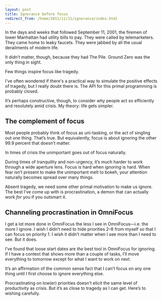 ```yaml
---
layout: post
title: Ignorance before focus
redirect_from: /home/2011/11/11/ignorance/index.html
---
```

<p>In the days and weeks that followed September 11, 2001, the firemen of lower Manhattan had utility bills to pay. They were called by telemarketers. They came home to leaky faucets. They were jabbed by all the usual derailments of modern life.</p>
<p>It didn’t matter, though, because they had The Pile. Ground Zero was the only thing in sight.</p>
<p>Few things inspire focus like tragedy.</p>
<p>I've often wondered if there's a practical way to simulate the positive effects of tragedy, but I really doubt there is. The API for this primal programming is probably closed.</p>
<p>It’s perhaps constructive, though, to consider <em>why</em> people act so efficiently and resolutely amid crisis. My theory: life gets simpler.</p>
<h2 id="thecomplementoffocus">The complement of focus</h2>
<p>Most people probably think of focus as uni-tasking, or the act of singling out one thing. That’s true. But equivalently, focus is about ignoring the other 99.9 percent that doesn’t matter.</p>
<p>In times of crisis the unimportant goes out of focus naturally.</p>
<p>During times of tranquility and non-urgency, it’s much harder to work through a wide aperture lens. Focus is hard when <em>ignoring</em> is hard. When fear isn’t present to make the unimportant melt to bokeh, your attention naturally becomes spread over many things.</p>
<p>Absent tragedy, we need some other primal motivation to make us ignore. The best I’ve come up with is procrastination, a demon that can actually work <em>for</em> you if you outsmart it.</p>
<h2 id="channelingprocrastinationinomnifocus">Channeling procrastination in OmniFocus</h2>
<p>I get a lot more done in OmniFocus the less I see in OmniFocus—i.e. the more I ignore. I wish I didn’t need to hide priorities 2–8 from myself so that I can focus on priority 1. I wish it didn’t matter when I see more than I need to see. But it does.</p>
<p>I’ve found that loose start dates are <em>the</em> best tool in OmniFocus for ignoring. If I have a context that shows more than a couple of tasks, I’ll move everything to tomorrow except for what I want to work on next.</p>
<p>It’s an affirmation of the common sense fact that I can’t focus on any one thing until I first choose to ignore everything else.</p>
<p>Procrastinating on low(er) priorities doesn't elicit the same level of productivity as crisis. But it’s as close to tragedy as I can get. Here’s to wishing carefully.</p>
